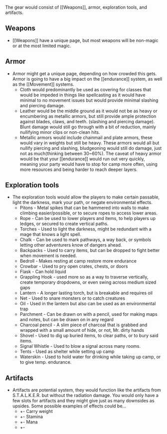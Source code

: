 The gear would consist of [[Weapons]], armor, exploration tools, and artifacts. 

## Weapons
- [[Weapons]] have a unique page, but most weapons will be non-magic or at the most limited magic. 

## Armor
- Armor might get a unique page, depending on how crowded this gets. Armor is going to have a big impact on the [[endurance]] system, as well as the [[Movement]] systems. 
	- Cloth would predominantly be used as covering for classes that would be impeded in things like spellcasting as it would have minimal to no movement issues but would provide minimal slashing and piercing damage. 
	- Leather would be the middle ground as it would not be as heavy or encumbering as metallic armors, but still provide ample protection against blades, claws, and teeth. (slashing and piercing damage). Blunt damage would still go through with a bit of reduction, mainly nullifying minor clips or non-clean hits. 
	- Metallic armors would include chainmail and plate armors, these would vary in weights but still be heavy. These armors would all but nullify piercing and slashing, bludgeoning would still do damage, just not as much(thinking between 30~60%). The caveat of heavy armor would be that your [[endurance]] would run out very quickly, meaning your party would have to stop for camp more often, using more resources and being harder to reach deeper layers. 
 
## Exploration tools
- The exploration tools would allow the players to make certain passable, light the darkness, mark your path, or negate environmental effects. 
	- Pitons - Metal spikes that can be hammered into walls to make climbing easier/possible, or to secure ropes to access lower areas. 
	- Rope - Can be used to lower players and items, to help players up ledges, or secured to create vertical paths. 
	- Torches - Used to light the darkness, might be redundant with a mage that knows a light spell. 
	- Chalk - Can be used to mark pathways, a way back, or symbols letting other adventurers know of dangers ahead. 
	- Backpacks - Used to carry items, but can be dropped to fight better when movement is needed. 
	- Bedroll - Makes resting at camp restore more endurance 
	- Crowbar - Used to pry open crates, chests, or doors
	- Flask - Can hold liquid 
	- Grappling Hook - used more so as a way to traverse vertically, create temporary dropdowns, or even swing across medium sized gaps
	- Lantern - A longer lasting torch, but is breakable and requires oil
	- Net - Used to snare monsters or to catch creatures 
	- Oil - Used in the lantern but also can be used as an environmental trap
	- Parchment - Can be drawn on with a pencil, used for making maps and notes, but can be drawn on in any regard
	- Charcoal pencil - A slim piece of charcoal that is grabbed and wrapped with a small amount of hide, or not, Mr. dirty hands
	- Shovel - Used to dig up buried items, to clear paths, or to bury said items.
	- Signal Whistle - Used to blow a signal across many rooms. 
	- Tents - Used as shelter while setting up camp
	- Waterskin - Used to hold water for drinking while taking up camp, or to give temp. endurance. 

## Artifacts 
- Artifacts are potential system, they would function like the artifacts from S.T.A.L.K.E.R. but without the radiation damage. You would only have a few slots for artifacts and they might give just as many downsides as upsides. Some possible examples of effects could be...
	- +- Carry weight
	- +- Stamina 
	- +- Mana 
	- +- 
